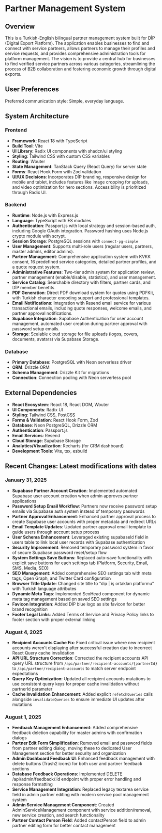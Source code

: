 # Partner Management System

## Overview
This is a Turkish-English bilingual partner management system built for DİP (Digital Export Platform). The application enables businesses to find and connect with service partners, allows partners to manage their profiles and service requests, and provides comprehensive administration tools for platform management. The vision is to provide a central hub for businesses to find verified service partners across various categories, streamlining the process of B2B collaboration and fostering economic growth through digital exports.

## User Preferences
Preferred communication style: Simple, everyday language.

## System Architecture

### Frontend
- **Framework**: React 18 with TypeScript
- **Build Tool**: Vite
- **UI Library**: Radix UI components with shadcn/ui styling
- **Styling**: Tailwind CSS with custom CSS variables
- **Routing**: Wouter
- **State Management**: TanStack Query (React Query) for server state
- **Forms**: React Hook Form with Zod validation
- **UI/UX Decisions**: Incorporates DİP branding, responsive design for mobile and tablet, includes features like image cropping for uploads, and video optimization for hero sections. Accessibility is prioritized through Radix UI.

### Backend
- **Runtime**: Node.js with Express.js
- **Language**: TypeScript with ES modules
- **Authentication**: Passport.js with local strategy and session-based auth, including Google OAuth integration. Password hashing uses Node.js crypto module with scrypt.
- **Session Storage**: PostgreSQL sessions with `connect-pg-simple`
- **User Management**: Supports multi-role users (regular users, partners, master admins, editor admins).
- **Partner Management**: Comprehensive application system with KVKK consent, 16 predefined service categories, detailed partner profiles, and a quote request system.
- **Administrative Features**: Two-tier admin system for application review, partner management (enable/disable, statistics), and user management.
- **Service Catalog**: Searchable directory with filters, partner cards, and DİP member benefits.
- **PDF Generation**: Direct PDF download system for quotes using PDFKit, with Turkish character encoding support and professional templates.
- **Email Notifications**: Integration with Resend email service for various transactional emails, including quote responses, welcome emails, and partner approval notifications.
- **Supabase Integration**: Supabase Authentication for user account management, automated user creation during partner approval with password setup emails.
- **Storage**: Scalable cloud storage for file uploads (logos, covers, documents, avatars) via Supabase Storage.

### Database
- **Primary Database**: PostgreSQL with Neon serverless driver
- **ORM**: Drizzle ORM
- **Schema Management**: Drizzle Kit for migrations
- **Connection**: Connection pooling with Neon serverless pool

## External Dependencies

- **React Ecosystem**: React 18, React DOM, Wouter
- **UI Components**: Radix UI
- **Styling**: Tailwind CSS, PostCSS
- **Forms & Validation**: React Hook Form, Zod
- **Database**: Neon PostgreSQL, Drizzle ORM
- **Authentication**: Passport.js
- **Email Services**: Resend
- **Cloud Storage**: Supabase Storage
- **Analytics/Visualization**: Recharts (for CRM dashboard)
- **Development Tools**: Vite, tsx, esbuild

## Recent Changes: Latest modifications with dates

### January 31, 2025
- **Supabase Partner Account Creation**: Implemented automated Supabase user account creation when admin approves partner applications
- **Password Setup Email Workflow**: Partners now receive password setup emails via Supabase auth system instead of temporary passwords
- **Partner Approval Enhancement**: Enhanced partner approval process to create Supabase user accounts with proper metadata and redirect URLs
- **Email Template Updates**: Updated partner approval email template to guide users through account setup process
- **User Schema Enhancement**: Leveraged existing supabaseId field in users table to link local user records with Supabase authentication
- **Security Improvement**: Removed temporary password system in favor of secure Supabase password reset/setup flow
- **System Settings Save Buttons**: Replaced auto-save functionality with explicit save buttons for each settings tab (Platform, Security, Email, SMS, Media, SEO)
- **SEO Management**: Added comprehensive SEO settings tab with meta tags, Open Graph, and Twitter Card configuration
- **Browser Title Update**: Changed site title to "dip | iş ortakları platformu" with Turkish language attributes
- **Dynamic Meta Tags**: Implemented SeoHead component for dynamic meta tag management based on saved SEO settings
- **Favicon Integration**: Added DİP blue logo as site favicon for better brand recognition
- **Footer Legal Links**: Added Terms of Service and Privacy Policy links to footer section with proper external linking

### August 4, 2025
- **Recipient Accounts Cache Fix**: Fixed critical issue where new recipient accounts weren't displaying after successful creation due to incorrect React Query cache invalidation
- **API URL Structure Correction**: Corrected the recipient accounts API query URL structure from `/api/partner/recipient-accounts/{partnerId}` to `/api/partner/recipient-accounts` to match server endpoint expectations
- **Query Key Optimization**: Updated all recipient accounts mutations to use consistent query keys for proper cache invalidation without partnerId parameter
- **Cache Invalidation Enhancement**: Added explicit `refetchQueries` calls alongside `invalidateQueries` to ensure immediate UI updates after mutations

### August 1, 2025
- **Feedback Management Enhancement**: Added comprehensive feedback deletion capability for master admins with confirmation dialogs
- **Partner Edit Form Simplification**: Removed email and password fields from partner editing dialog, moving these to dedicated User Management section for better security and organization
- **Admin Dashboard Feedback UI**: Enhanced feedback management with delete buttons (Trash2 icons) for both user and partner feedback sections
- **Database Feedback Operations**: Implemented DELETE /api/admin/feedback/:id endpoint with proper error handling and response formatting
- **Service Management Integration**: Replaced legacy textarea service field in admin partner editing with modern service pool management system
- **Admin Service Management Component**: Created AdminServiceManagement component with service addition/removal, new service creation, and search functionality
- **Partner Contact Person Field**: Added contactPerson field to admin partner editing form for better contact management